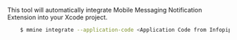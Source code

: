 This tool will automatically integrate Mobile Messaging Notification Extension into your Xcode project.
```bash
    $ mmine integrate --application-code <Application Code from Infopip Portal> --project <path to your Xcode project> --app-group <your App Group Id from previous section> --target <name of your projects main target>
```